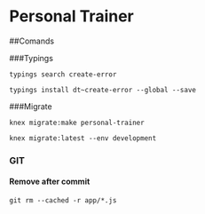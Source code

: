 # Personal Trainer



##Comands


###Typings

```
typings search create-error
```


```
typings install dt~create-error --global --save
```

###Migrate


```
knex migrate:make personal-trainer
```

```
knex migrate:latest --env development
```

### GIT
#### Remove after commit
```
git rm --cached -r app/*.js
```
